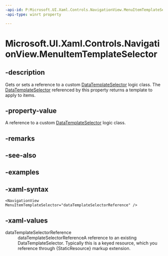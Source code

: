 ```yaml
---
-api-id: P:Microsoft.UI.Xaml.Controls.NavigationView.MenuItemTemplateSelector
-api-type: winrt property

---
```

<!-- Property syntax.
public DataTemplateSelector MenuItemTemplateSelector { get;  set; }
-->

# Microsoft.UI.Xaml.Controls.NavigationView.MenuItemTemplateSelector


## -description

Gets or sets a reference to a custom [DataTemplateSelector](datatemplateselector.md) logic class. The [DataTemplateSelector](datatemplateselector.md) referenced by this property returns a template to apply to items.


## -property-value

A reference to a custom [DataTemplateSelector](datatemplateselector.md) logic class.


## -remarks


## -see-also


## -examples


## -xaml-syntax

```xaml
<NavigationView MenuItemTemplateSelector="dataTemplateSelectorReference" />
```


## -xaml-values

<dl><dt>dataTemplateSelectorReference</dt><dd>dataTemplateSelectorReferenceA reference to an existing DataTemplateSelector. Typically this is a keyed resource, which you reference through {StaticResource} markup extension.</dd>
</dl>



